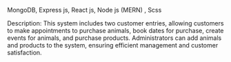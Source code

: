 MongoDB, Express js, React js, Node js (MERN) , Scss 

Description: This system includes two customer entries, allowing customers to
make appointments to purchase animals, book dates for purchase, create events
for animals, and purchase products. Administrators can add animals and products
to the system, ensuring efficient management and customer satisfaction.
